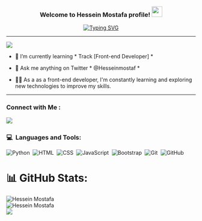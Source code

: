 <h3 align="center">
    Welcome to Hessein Mostafa profile!
    <img src="https://media.giphy.com/media/hvRJCLFzcasrR4ia7z/giphy.gif" width="28">
</h3>

<p align="center">
    <a href="https://git.io/typing-svg"><img src="https://readme-typing-svg.demolab.com?font=&duration=4000&pause=1000&center=true&width=435&lines=Front-End+Developer;Always+learning+new+things" alt="Typing SVG" /></a>
</p>


<hr>

[![](https://visitcount.itsvg.in/api?id=mohamedsamiromar&icon=0&color=0)](https://visitcount.itsvg.in)

- 🌱 I’m currently learning * Track [Front-end Developer] *

- 💬 Ask me anything on Twitter * @Hesseinmostaf *

- 👩‍💻 As a as a front-end developer, I'm constantly learning and exploring new technologies to improve my skills.

<hr>

### Connect with Me :

<a href="https://www.linkedin.com/in/hessein-mostafa" target="_blank"><img
        src="https://img.shields.io/badge/Hessein%20Mostafa-0077B5?style=for-the-badge&logo=Linkedin&logoColor=white" /></a>&nbsp;&nbsp;
</a>

### 💻 &nbsp;Languages and Tools:
![Python](https://img.shields.io/badge/python-3670A0?style=for-the-badge&logo=python&logoColor=ffdd54)&nbsp;
![HTML](https://img.shields.io/badge/-HTML-05122A?style=flat&logo=HTML5)&nbsp;
![CSS](https://img.shields.io/badge/-CSS-05122A?style=flat&logo=CSS3&logoColor=1572B6)&nbsp;
![JavaScript](https://img.shields.io/badge/-JavaScript-05122A?style=flat&logo=javascript)&nbsp;
![Bootstrap](https://img.shields.io/badge/-Bootstrap-05122A?style=flat&logo=bootstrap&logoColor=563D7C)&nbsp;
![Git](https://img.shields.io/badge/-Git-05122A?style=flat&logo=git)&nbsp;
![GitHub](https://img.shields.io/badge/-GitHub-05122A?style=flat&logo=github)&nbsp;

# 📊 GitHub Stats:
![Hessein Mostafa](https://github-readme-stats.vercel.app/api?username=Hessein&Mostafa&theme=dark_icons=true&theme=transparent)<br/>
![Hessein Mostafa](https://github-readme-streak-stats.herokuapp.com/?user=HesseinMostafa&theme=dark&hide_border=false)<br/>
![](https://github-readme-stats.vercel.app/api/top-langs/?username=mohamedsamiromar&theme=dark&hide_border=false&include_all_commits=false&count_private=false&layout=compact)

